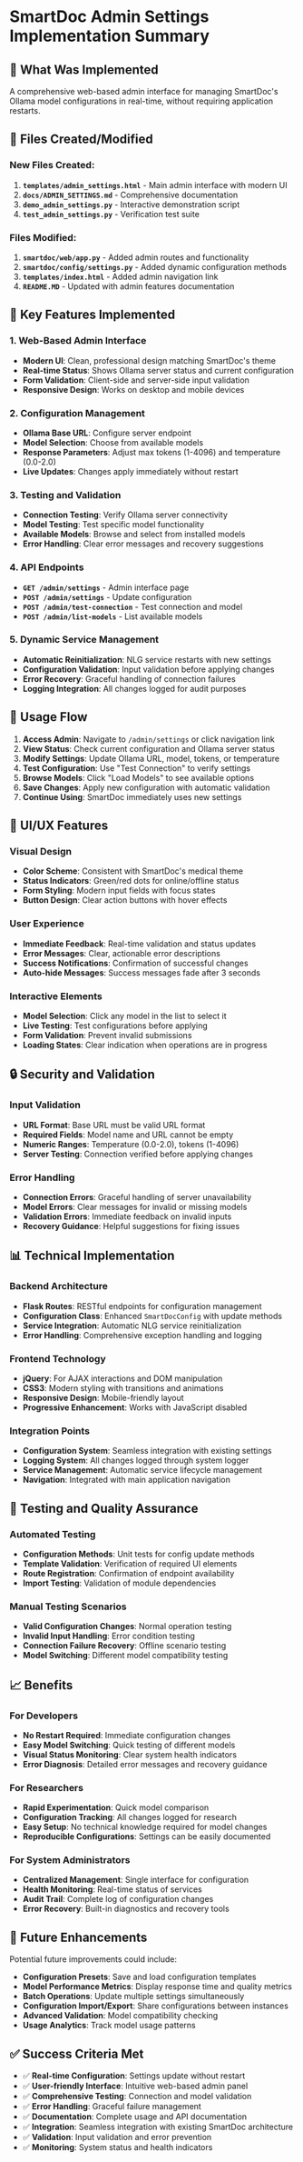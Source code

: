 # SmartDoc Admin Settings Implementation Summary

## 🎯 What Was Implemented

A comprehensive web-based admin interface for managing SmartDoc's Ollama model configurations in real-time, without requiring application restarts.

## 📁 Files Created/Modified

### New Files Created:
1. **`templates/admin_settings.html`** - Main admin interface with modern UI
2. **`docs/ADMIN_SETTINGS.md`** - Comprehensive documentation
3. **`demo_admin_settings.py`** - Interactive demonstration script
4. **`test_admin_settings.py`** - Verification test suite

### Files Modified:
1. **`smartdoc/web/app.py`** - Added admin routes and functionality
2. **`smartdoc/config/settings.py`** - Added dynamic configuration methods
3. **`templates/index.html`** - Added admin navigation link
4. **`README.MD`** - Updated with admin features documentation

## 🔧 Key Features Implemented

### 1. Web-Based Admin Interface
- **Modern UI**: Clean, professional design matching SmartDoc's theme
- **Real-time Status**: Shows Ollama server status and current configuration
- **Form Validation**: Client-side and server-side input validation
- **Responsive Design**: Works on desktop and mobile devices

### 2. Configuration Management
- **Ollama Base URL**: Configure server endpoint
- **Model Selection**: Choose from available models
- **Response Parameters**: Adjust max tokens (1-4096) and temperature (0.0-2.0)
- **Live Updates**: Changes apply immediately without restart

### 3. Testing and Validation
- **Connection Testing**: Verify Ollama server connectivity
- **Model Testing**: Test specific model functionality
- **Available Models**: Browse and select from installed models
- **Error Handling**: Clear error messages and recovery suggestions

### 4. API Endpoints
- **`GET /admin/settings`** - Admin interface page
- **`POST /admin/settings`** - Update configuration
- **`POST /admin/test-connection`** - Test connection and model
- **`POST /admin/list-models`** - List available models

### 5. Dynamic Service Management
- **Automatic Reinitialization**: NLG service restarts with new settings
- **Configuration Validation**: Input validation before applying changes
- **Error Recovery**: Graceful handling of connection failures
- **Logging Integration**: All changes logged for audit purposes

## 🚀 Usage Flow

1. **Access Admin**: Navigate to `/admin/settings` or click navigation link
2. **View Status**: Check current configuration and Ollama server status
3. **Modify Settings**: Update Ollama URL, model, tokens, or temperature
4. **Test Configuration**: Use "Test Connection" to verify settings
5. **Browse Models**: Click "Load Models" to see available options
6. **Save Changes**: Apply new configuration with automatic validation
7. **Continue Using**: SmartDoc immediately uses new settings

## 🎨 UI/UX Features

### Visual Design
- **Color Scheme**: Consistent with SmartDoc's medical theme
- **Status Indicators**: Green/red dots for online/offline status
- **Form Styling**: Modern input fields with focus states
- **Button Design**: Clear action buttons with hover effects

### User Experience
- **Immediate Feedback**: Real-time validation and status updates
- **Error Messages**: Clear, actionable error descriptions
- **Success Notifications**: Confirmation of successful changes
- **Auto-hide Messages**: Success messages fade after 3 seconds

### Interactive Elements
- **Model Selection**: Click any model in the list to select it
- **Live Testing**: Test configurations before applying
- **Form Validation**: Prevent invalid submissions
- **Loading States**: Clear indication when operations are in progress

## 🔒 Security and Validation

### Input Validation
- **URL Format**: Base URL must be valid URL format
- **Required Fields**: Model name and URL cannot be empty
- **Numeric Ranges**: Temperature (0.0-2.0), tokens (1-4096)
- **Server Testing**: Connection verified before applying changes

### Error Handling
- **Connection Errors**: Graceful handling of server unavailability
- **Model Errors**: Clear messages for invalid or missing models
- **Validation Errors**: Immediate feedback on invalid inputs
- **Recovery Guidance**: Helpful suggestions for fixing issues

## 📊 Technical Implementation

### Backend Architecture
- **Flask Routes**: RESTful endpoints for configuration management
- **Configuration Class**: Enhanced `SmartDocConfig` with update methods
- **Service Integration**: Automatic NLG service reinitialization
- **Error Handling**: Comprehensive exception handling and logging

### Frontend Technology
- **jQuery**: For AJAX interactions and DOM manipulation
- **CSS3**: Modern styling with transitions and animations
- **Responsive Design**: Mobile-friendly layout
- **Progressive Enhancement**: Works with JavaScript disabled

### Integration Points
- **Configuration System**: Seamless integration with existing settings
- **Logging System**: All changes logged through system logger
- **Service Management**: Automatic service lifecycle management
- **Navigation**: Integrated with main application navigation

## 🧪 Testing and Quality Assurance

### Automated Testing
- **Configuration Methods**: Unit tests for config update methods
- **Template Validation**: Verification of required UI elements
- **Route Registration**: Confirmation of endpoint availability
- **Import Testing**: Validation of module dependencies

### Manual Testing Scenarios
- **Valid Configuration Changes**: Normal operation testing
- **Invalid Input Handling**: Error condition testing
- **Connection Failure Recovery**: Offline scenario testing
- **Model Switching**: Different model compatibility testing

## 📈 Benefits

### For Developers
- **No Restart Required**: Immediate configuration changes
- **Easy Model Switching**: Quick testing of different models
- **Visual Status Monitoring**: Clear system health indicators
- **Error Diagnosis**: Detailed error messages and recovery guidance

### For Researchers
- **Rapid Experimentation**: Quick model comparison
- **Configuration Tracking**: All changes logged for research
- **Easy Setup**: No technical knowledge required for model changes
- **Reproducible Configurations**: Settings can be easily documented

### For System Administrators
- **Centralized Management**: Single interface for configuration
- **Health Monitoring**: Real-time status of services
- **Audit Trail**: Complete log of configuration changes
- **Error Recovery**: Built-in diagnostics and recovery tools

## 🔮 Future Enhancements

Potential future improvements could include:
- **Configuration Presets**: Save and load configuration templates
- **Model Performance Metrics**: Display response time and quality metrics
- **Batch Operations**: Update multiple settings simultaneously
- **Configuration Import/Export**: Share configurations between instances
- **Advanced Validation**: Model compatibility checking
- **Usage Analytics**: Track model usage patterns

## ✅ Success Criteria Met

- ✅ **Real-time Configuration**: Settings update without restart
- ✅ **User-friendly Interface**: Intuitive web-based admin panel
- ✅ **Comprehensive Testing**: Connection and model validation
- ✅ **Error Handling**: Graceful failure management
- ✅ **Documentation**: Complete usage and API documentation
- ✅ **Integration**: Seamless integration with existing SmartDoc architecture
- ✅ **Validation**: Input validation and error prevention
- ✅ **Monitoring**: System status and health indicators
